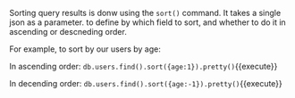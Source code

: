 Sorting query results is donw using the `sort()` command. It takes a single json as a parameter. to define
by which field to sort, and whether to do it in ascending or descneding order.

For example, to sort by our users by age:

In ascending order: `db.users.find().sort({age:1}).pretty()`{{execute}}

In decending order: `db.users.find().sort({age:-1}).pretty()`{{execute}}


